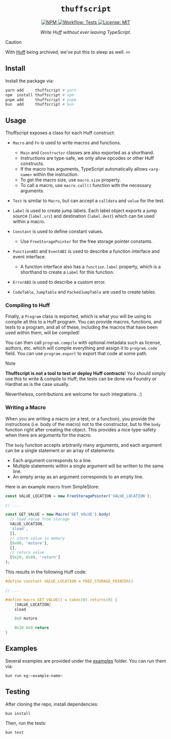 <p align="center">
  <h1 align="center">
    <code>thuffscript</code>
  </h1>

  <div align="center">
      <a href="https://www.npmjs.com/package/thuffscript" target="_blank">
        <img alt="NPM" src="https://img.shields.io/npm/v/thuffscript?logo=npm&color=CB3837">
      </a>
      <a href="./.github/workflows/tests.yml" target="_blank">
          <img alt="Workflow: Tests" src="https://github.com/erhant/thuffscript/actions/workflows/tests.yaml/badge.svg?branch=main">
      </a>
      <a href="https://opensource.org/licenses/MIT" target="_blank">
          <img alt="License: MIT" src="https://img.shields.io/badge/license-MIT-blue.svg">
      </a>
  </div>

  <p align="center">
    <i>Write Huff without ever leaving TypeScript.</i>
  </p>
</p>

> [!CAUTION]
>
> With [Huff](https://github.com/huff-language/huff-rs) being archived, we've put this to sleep as well. 💤

## Install

Install the package via:

```sh
yarn add     thuffscript # yarn
npm  install thuffscript # npm
pnpm add     thuffscript # pnpm
bun  add     thuffscript # bun
```

## Usage

Thuffscript exposes a class for each Huff construct:

- `Macro` and `Fn` is used to write macros and functions.

  - `Main` and `Constructor` classes are also exported as a shorthand.
  - Instructions are type-safe, we only allow opcodes or other Huff constructs.
  - If the macro has arguments, TypeScript automatically allows `<arg-name>` within the instruction.
  - To get the macro size, use `macro.size` property.
  - To call a macro, use `macro.call()` function with the necessary arguments.

- `Test` is similar to `Macro`, but can accept a `calldata` and `value` for the test.

- `Label` is used to create jump labels. Each label object exports a jump source (`label.src`) and destination (`label.dest`) which can be used within a macro.

- `Constant` is used to define constant values.

  - Use `FreeStoragePointer` for the free storage pointer constants.

- `FunctionABI` and `EventABI` is used to describe a function interface and event interface.

  - A function interface also has a `function.label` property, which is a shorthand to create a `Label` for this function.

- `ErrorABI` is used to describe a custom error.

- `CodeTable`, `JumpTable` and `PackedJumpTable` are used to create tables.

### Compiling to Huff

Finally, a `Program` class is exported, which is what you will be using to compile all this to a Huff program. You can provide macros, functions, and tests to a program, and all of these, including the macros that have been used within them, will be compiled!

You can then call `program.compile` with optional metadata such as license, authors, etc. which will compile everything and assign it to `program.code` field. You can use `program.export` to export that code at some path.

> [!NOTE]
>
> **Thuffscript is not a tool to test or deploy Huff contracts**! You should simply use this to write & compile to Huff; the tests can be done via Foundry or Hardhat as is the case usually.
>
> Nevertheless, contributions are welcome for such integrations. :)

### Writing a Macro

When you are writing a macro (or a test, or a function), you provide the instructions (i.e. body of the macro) not to the constructor, but to the `body` function right after creating the object. This provides a nice type-safety when there are arguments for the macro.

The `body` function accepts arbitrarily many arguments, and each argument can be a single statement or an array of statements:

- Each argument corresponds to a line.
- Multiple statements within a single argument will be written to the same line.
- An empty array as an argument corresponds to an empty line.

Here is an example macro from SimpleStore:

```ts
const VALUE_LOCATION = new FreeStoragePointer('VALUE_LOCATION');

// ...

const GET_VALUE = new Macro('GET_VALUE').body(
  // load value from storage
  VALUE_LOCATION,
  'sload',
  [],
  // store value in memory
  [0x00, 'mstore'],
  [],
  // return value
  [0x20, 0x00, 'return']
);
```

This results in the following Huff code:

```c
#define constant VALUE_LOCATION = FREE_STORAGE_POINTER()

// ...

#define macro GET_VALUE() = takes(0) returns(0) {
    [VALUE_LOCATION]
    sload

    0x0 mstore

    0x20 0x0 return
}
```

## Examples

Several examples are provided under the [examples](./examples/) folder. You can run them via:

```sh
bun run eg:<example-name>
```

## Testing

After cloning the repo, install dependencies:

```sh
bun install
```

Then, run the tests:

```sh
bun test
```
